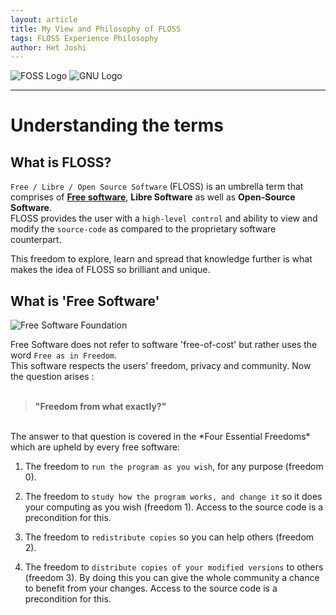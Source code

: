 ```yaml
---
layout: article
title: My View and Philosophy of FLOSS
tags: FLOSS Experience Philosophy
author: Het Joshi
---
```


![FOSS Logo](https://user-images.githubusercontent.com/96608251/190152905-4ccf6396-74cd-46fb-839d-e87660163cb5.png)
![GNU Logo](https://user-images.githubusercontent.com/96608251/190153016-42cccab0-c4b1-4c50-8bb5-2bb2f4ce0cd3.png)  

---
# Understanding the terms

## What is FLOSS?
`Free / Libre / Open Source Software` (FLOSS) is an umbrella term that comprises of **[Free software](https://het-joshi.github.io/blog/2022/09/14/floss.html#what-is-free-software)**, **Libre Software** as well as **Open-Source Software**.  
FLOSS provides the user with a `high-level control` and ability to view and modify the `source-code` as compared to the proprietary software counterpart.

This freedom to explore, learn and spread that knowledge further is what makes the idea of FLOSS so brilliant and unique.

## What is 'Free Software'

![Free Software Foundation](https://user-images.githubusercontent.com/96608251/190171456-c65fc41c-9eb9-4f8c-bb92-1120d1ffb5e1.png)

Free Software does not refer to software 'free-of-cost' but rather uses the word  `Free as in Freedom`.  
This software respects the users' freedom, privacy and community. Now the question arises :  
<br>
>**"Freedom from what exactly?"**  
<br>
The answer to that question is covered in the *Four Essential Freedoms* which are upheld by every free software:

1.   The freedom to `run the program as you wish`, for any purpose (freedom 0).

2.  The freedom to `study how the program works, and change it` so it does your computing as you wish (freedom 1). Access to the source code is a precondition for this.

3.  The freedom to `redistribute copies` so you can help others (freedom 2).

4.  The freedom to `distribute copies of your modified versions` to others (freedom 3). By doing this you can give the whole community a chance to benefit from your changes. Access to the source code is a precondition for this.


